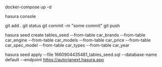 <!-- development -->

docker-compose up -d

<!-- all doing in hasura console http://localhost:9695/console -->
<!-- to start hasura console use command -->
hasura console

<!-- push to github -->
<!-- cd hasura/metadata
hasura metadata export
hasura migrate create "init" --from-server --database-name default -->
<!-- in file migrations/default/7777777_init/up.sql  replaced public.gen_random_uuid() with gen_random_uuid -->
<!-- cd ../.. -->
git add .
git status 
git  commit -m "some commit"
git push 
<!-- go to https://github.com/Oleg55/autoria-next-hasura/tree/development and open pull request  --> 

<!-- создать файл миграции с прода хасуры -->
<!-- hasura migrate create "init" --from-server --endpoint https://autorianext.hasura.app --admin-secret VyxjuI9zLQVx5pa15banWW6Wpf4QiBTxthEoxizNeYsDFOVX16sNiETpIPzvrqEd -->

<!-- получаем метаданные  с прода хасуры -->

<!-- hasura metadata export --endpoint https://autorianext.hasura.app --admin-secret VyxjuI9zLQVx5pa15banWW6Wpf4QiBTxthEoxizNeYsDFOVX16sNiETpIPzvrqEd -->


<!-- migrations applied -->

<!-- hasura migrate apply --skip-execution --version 1660846240430 --endpoint https://autorianext.hasura.app --admin-secret VyxjuI9zLQVx5pa15banWW6Wpf4QiBTxthEoxizNeYsDFOVX16sNiETpIPzvrqEd  -->

<!-- create seed -->
<!-- use this command in hasura folder "cd hasura"-->

hasura seed create tables_seed --from-table car_brands --from-table car_engine --from-table car_models --from-table car_price --from-table car_spec_model --from-table car_types --from-table car_year 

<!-- push seed to prod -->
hasura seed apply --file 1660904435481_tables_seed.sql --database-name default --endpoint https://autorianext.hasura.app